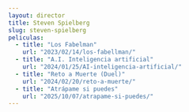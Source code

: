 ```yaml
---
layout: director
title: Steven Spielberg
slug: steven-spielberg
peliculas:
  - title: "Los Fabelman"
    url: "2023/02/14/los-fabellman/"
  - title: "A.I. Inteligencia artificial"
    url: "2024/01/25/AI-inteligencia-artificial/"
  - title: "Reto a Muerte (Duel)"
    url: "2024/02/20/reto-a-muerte/"
  - title: "Atrápame si puedes"
    url: "2025/10/07/atrapame-si-puedes/"
---
```

